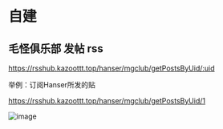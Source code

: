# 自建

## 毛怪俱乐部 发帖 rss        

https://rsshub.kazoottt.top/hanser/mgclub/getPostsByUid/:uid   

举例：订阅Hanser所发的贴

https://rsshub.kazoottt.top/hanser/mgclub/getPostsByUid/1 

![image](https://github.com/KazooTTT/RSSHub/assets/31075337/90f710ce-ccec-4ba8-8c59-144f0fe6a321)
